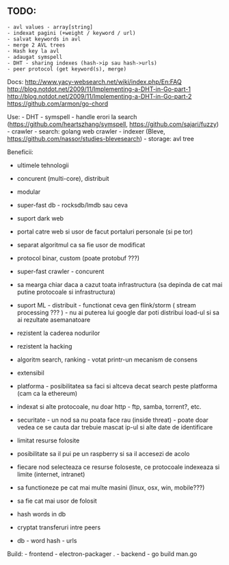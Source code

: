 TODO:
-----------
    - avl values - array[string]
    - indexat pagini (+weight / keyword / url)
    - salvat keywords in avl
    - merge 2 AVL trees
    - Hash key la avl
    - adaugat symspell
    - DHT - sharing indexes (hash->ip sau hash->urls)
    - peer protocol (get keyword(s), merge)

Docs:
    http://www.yacy-websearch.net/wiki/index.php/En:FAQ
    http://blog.notdot.net/2009/11/Implementing-a-DHT-in-Go-part-1
    http://blog.notdot.net/2009/11/Implementing-a-DHT-in-Go-part-2
    https://github.com/armon/go-chord

Use:
    - DHT
    - symspell - handle erori la search (https://github.com/heartszhang/symspell, https://github.com/sajari/fuzzy)
    - crawler - search: golang web crawler
    - indexer (Bleve, https://github.com/nassor/studies-blevesearch)
    - storage: avl tree

Beneficii:
   - ultimele tehnologii
   - concurent (multi-core), distribuit
   - modular
   - super-fast db - rocksdb/lmdb sau ceva
   - suport dark web
   - portal catre web si usor de facut portaluri personale (si pe tor)
   - separat algoritmul ca sa fie usor de modificat
   - protocol binar, custom (poate protobuf ???)
   - super-fast crawler - concurent
   - sa mearga chiar daca a cazut toata infrastructura (sa depinda de cat mai putine protocoale si infrastructura)
   - suport ML - distribuit - functionat ceva gen flink/storm ( stream processing ??? ) - nu ai puterea lui google dar poti distribui load-ul si sa ai rezultate asemanatoare
   - rezistent la caderea nodurilor
   - rezistent la hacking
   - algoritm search, ranking - votat printr-un mecanism de consens
   - extensibil
   - platforma - posibilitatea sa faci si altceva decat search peste platforma (cam ca la ethereum)
   - indexat si alte protocoale, nu doar http - ftp, samba, torrent?, etc.
   - securitate - un nod sa nu poata face rau (inside threat) - poate doar vedea ce se cauta dar trebuie mascat ip-ul si alte date de identificare
   - limitat resurse folosite
   - posibilitate sa il pui pe un raspberry si sa il accesezi de acolo
   - fiecare nod selecteaza ce resurse foloseste, ce protocoale indexeaza si limite (internet, intranet)
   - sa functioneze pe cat mai multe masini (linux, osx, win, mobile???)
   - sa fie cat mai usor de folosit

   - hash words in db
   - cryptat transferuri intre peers
   - db - word hash - urls

Build:
    - frontend - electron-packager .
    - backend - go build man.go
